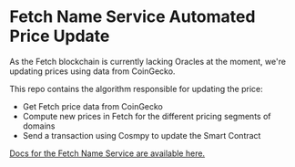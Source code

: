 # Fetch Name Service Automated Price Update  

As the Fetch blockchain is currently lacking Oracles at the moment, we're updating prices using data from CoinGecko.  

This repo contains the algorithm responsible for updating the price:  
- Get Fetch price data from CoinGecko  
- Compute new prices in Fetch for the different pricing segments of domains  
- Send a transaction using Cosmpy to update the Smart Contract  

[Docs for the Fetch Name Service are available here.](https://docs.azoyalabs.com/)
